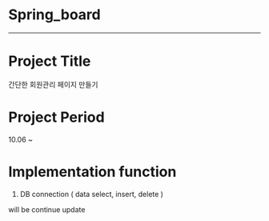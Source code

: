# Spring_board
------------------------------------------
# Project Title
간단한 회원관리 페이지 만들기

# Project Period
10.06 ~

# Implementation function
1. DB connection ( data select, insert, delete )

will be continue update
